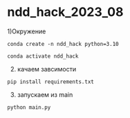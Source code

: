 # ndd_hack_2023_08
1)Окружение 
```
conda create -n ndd_hack python=3.10
```
```
conda activate ndd_hack
```
2) качаем завсимости
```
pip install requirements.txt
```
3) запускаем из main
```
python main.py
```
